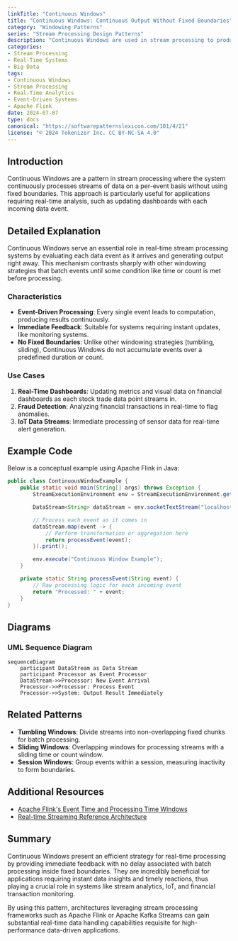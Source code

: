 ```yaml
---
linkTitle: "Continuous Windows"
title: "Continuous Windows: Continuous Output Without Fixed Boundaries"
category: "Windowing Patterns"
series: "Stream Processing Design Patterns"
description: "Continuous Windows are used in stream processing to produce outputs continuously for per-event processing without fixed boundaries, often used in cases like updating real-time dashboards."
categories:
- Stream Processing
- Real-Time Systems
- Big Data
tags:
- Continuous Windows
- Stream Processing
- Real-Time Analytics
- Event-Driven Systems
- Apache Flink
date: 2024-07-07
type: docs
canonical: "https://softwarepatternslexicon.com/101/4/21"
license: "© 2024 Tokenizer Inc. CC BY-NC-SA 4.0"
---
```


## Introduction

Continuous Windows are a pattern in stream processing where the system continuously processes streams of data on a per-event basis without using fixed boundaries. This approach is particularly useful for applications requiring real-time analysis, such as updating dashboards with each incoming data event.

## Detailed Explanation

Continuous Windows serve an essential role in real-time stream processing systems by evaluating each data event as it arrives and generating output right away. This mechanism contrasts sharply with other windowing strategies that batch events until some condition like time or count is met before processing.

### Characteristics

- **Event-Driven Processing**: Every single event leads to computation, producing results continuously.
- **Immediate Feedback**: Suitable for systems requiring instant updates, like monitoring systems.
- **No Fixed Boundaries**: Unlike other windowing strategies (tumbling, sliding), Continuous Windows do not accumulate events over a predefined duration or count.

### Use Cases

1. **Real-Time Dashboards**: Updating metrics and visual data on financial dashboards as each stock trade data point streams in.
2. **Fraud Detection**: Analyzing financial transactions in real-time to flag anomalies.
3. **IoT Data Streams**: Immediate processing of sensor data for real-time alert generation.

## Example Code

Below is a conceptual example using Apache Flink in Java:

```java
public class ContinuousWindowExample {
    public static void main(String[] args) throws Exception {
        StreamExecutionEnvironment env = StreamExecutionEnvironment.getExecutionEnvironment();

        DataStream<String> dataStream = env.socketTextStream("localhost", 9090);

        // Process each event as it comes in
        dataStream.map(event -> {
            // Perform transformation or aggregation here
            return processEvent(event);
        }).print();

        env.execute("Continuous Window Example");
    }

    private static String processEvent(String event) {
        // Raw processing logic for each incoming event
        return "Processed: " + event;
    }
}
```

## Diagrams

### UML Sequence Diagram

```mermaid
sequenceDiagram
    participant DataStream as Data Stream 
    participant Processor as Event Processor
    DataStream->>Processor: New Event Arrival
    Processor->>Processor: Process Event
    Processor->>System: Output Result Immediately
```

## Related Patterns

- **Tumbling Windows**: Divide streams into non-overlapping fixed chunks for batch processing.
- **Sliding Windows**: Overlapping windows for processing streams with a sliding time or count window.
- **Session Windows**: Group events within a session, measuring inactivity to form boundaries.

## Additional Resources

- [Apache Flink's Event Time and Processing Time Windows](https://nightlies.apache.org/flink/flink-docs-release-1.13/docs/dev/datastream/operators/windows/#window-assigners)
- [Real-time Streaming Reference Architecture](https://www.oreilly.com/library/view/big-data-architectures/9781492063445/)

## Summary

Continuous Windows present an efficient strategy for real-time processing by providing immediate feedback with no delay associated with batch processing inside fixed boundaries. They are incredibly beneficial for applications requiring instant data insights and timely reactions, thus playing a crucial role in systems like stream analytics, IoT, and financial transaction monitoring. 

By using this pattern, architectures leveraging stream processing frameworks such as Apache Flink or Apache Kafka Streams can gain substantial real-time data handling capabilities requisite for high-performance data-driven applications.

